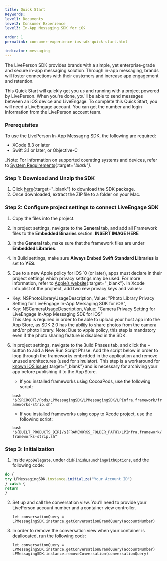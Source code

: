 ```yaml
---
title: Quick Start
Keywords:
level1: Documents
level2: Consumer Experience
level3: In-App Messaging SDK for iOS

order: 1
permalink: consumer-experience-ios-sdk-quick-start.html

indicator: messaging
---
```


The LivePerson SDK provides brands with a simple, yet enterprise-grade and secure in-app messaging solution. Through in-app messaging, brands will foster connections with their customers and increase app engagement and retention.

This Quick Start will quickly get you up and running with a project powered by LivePerson. When you're done, you'll be able to send messages between an iOS device and LiveEngage. To complete this Quick Start, you will need a LiveEngage account. You can get the number and login information from the LivePerson account team.

### Prerequisites

To use the LivePerson In-App Messaging SDK, the following are required:

* XCode 8.3 or later 
* Swift 3.1 or later, or Objective-C

_Note: For information on supported operating systems and devices, refer to [System Requirements](https://s3-eu-west-1.amazonaws.com/ce-sr/CA/Admin/Sys+req/System+requirements.pdf){:target="_blank"}._


### Step 1: Download and Unzip the SDK

1. Click [here](https://github.com/LP-Messaging/iOS-Messaging-SDK){:target="_blank"} to download the SDK package.
2.  Once downloaded, extract the ZIP file to a folder on your Mac.

### Step 2: Configure project settings to connect LiveEngage SDK

1. Copy the files into the project.

2. In project settings, navigate to the **General** tab, and add all Framework files to the **Embedded Binaries** section. **INSERT IMAGE HERE**

3. In the **General** tab, make sure that the framework files are under **Embedded Libraries**.

4. In Build settings, make sure **Always Embed Swift Standard Libraries** is set to **YES**.

5. Due to a new Apple policy for iOS 10 (or later), apps must declare in their project 
settings which privacy settings may be used. For more information, refer to [Apple’s website](https://developer.apple.com/library/prerelease/content/documentation/General/Reference/InfoPlistKeyReference/Articles/CocoaKeys.html){:target="_blank"}. 
In Xcode info.plist of the projhect, add two new privacy keys and values: 
* Key: NSPhotoLibraryUsageDescription, Value: "Photo Library Privacy Setting for LiveEngage In-App Messaging SDK for iOS",
* Key: NSCameraUsageDescription, Value: "Camera Privacy Setting for LiveEngage In-App Messaging SDK for iOS"
<br>This step is required in order to be able to upload your host app into the App Store, as SDK 2.0 has the ability to share photos from the camera and/or photo library. 
Note: Due to Apple policy, this step is mandatory even if the photo sharing feature is disabled in the SDK. 

6. In project settings, navigate to the Build Phases tab, and click the + button to add a New Run Script Phase. Add the script below in order to loop through the frameworks embedded in the application and remove unused architectures (used for simulator). This step is a workaround for [known iOS issue](http://www.openradar.me/radar?id=6409498411401216){:target="_blank"} and is necessary for archiving your app before publishing it to the App Store.

	* If you installed frameworks using CocoaPods, use the following script: 

	`bash "${SRCROOT}/Pods/LPMessagingSDK/LPMessagingSDK/LPInfra.framework/frameworks-strip.sh"`

	* If you installed frameworks using copy to Xcode project, use the following script:

	`bash "${BUILT_PRODUCTS_DIR}/${FRAMEWORKS_FOLDER_PATH}/LPInfra.framework/frameworks-strip.sh"`

### Step 3: Initialization

1. Inside `AppDelegate`, under `didFinishLaunchingWithOptions`, add the following code:

```javascript
do {
try LPMessagingSDK.instance.initialize("Your Account ID")
} catch {
return
}
```

2. Set up and call the conversation view. You’ll need to provide your LivePerson account number and a container view controller. 


	`let conversationQuery = LPMessagingSDK.instance.getConversationBrandQuery(accountNumber)`

3. In order to remove the conversation view when your container is deallocated, run the following code:

	`let conversationQuery = LPMessagingSDK.instance.getConversationBrandQuery(accountNumber)
	 LPMessagingSDK.instance.removeConversation(conversationQuery)`
